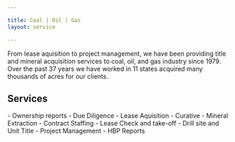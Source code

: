 ```yaml
---

title: Coal | Oil | Gas
layout: service

---
```


From lease aquisition to project management, we have been providing title and mineral acquisition services to coal, oil, and gas industry since 1979. Over the past 37 years we have worked in 11 states acquired many thousands of acres for our clients.

<h2 class="gray">Services</h2>
- Ownership reports
- Due Diligence
- Lease Aquisition
- Curative
- Mineral Extraction
- Contract Staffing
- Lease Check and take-off
- Drill site and Unit Title
- Project Management
- HBP Reports